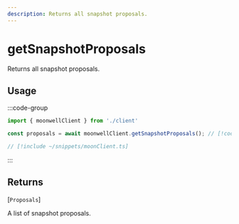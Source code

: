 ```yaml
---
description: Returns all snapshot proposals.
---
```


# getSnapshotProposals

Returns all snapshot proposals.

## Usage

:::code-group

```ts twoslash [example.ts]
import { moonwellClient } from './client'

const proposals = await moonwellClient.getSnapshotProposals(); // [!code focus]
```

```ts twoslash [client.ts] filename="client.ts"
// [!include ~/snippets/moonClient.ts]
```

:::

## Returns

[`Proposals`]<!-- /docs/glossary/types#snapshot-proposal -->

A list of snapshot proposals.

<!-- ## Parameters

### includeLiquidStakingRewards

- **Type:** `boolean`

Whether to include liquid staking rewards in the response.

```ts twoslash
// [!include ~/snippets/moonClient.ts]
// ---cut---
const markets = await moonwellClient.getMarkets({
  includeLiquidStakingRewards: true // [!code focus]
})
``` -->